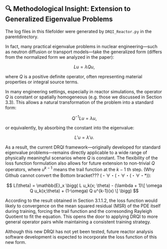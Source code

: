 ## 🔍 Methodological Insight: Extension to Generalized Eigenvalue Problems
The log files in this filefolder were generated by `DRQI_Reactor.py` in the parentdirectory.

In fact, many practical eigenvalue problems in nuclear engineering—such as neutron diffusion or transport models—take the generalized form (differs from the normalized form we analyzed in the paper):

$$
L u = \lambda Q u,
$$

where $Q$ is a positive definite operator, often representing material properties or integral source terms.

In many engineering settings, especially in reactor simulations, the operator $Q$ is constant or spatially homogeneous (e.g. those we discussed in Section 3.3). This allows a natural transformation of the problem into a standard form:

$$
Q^{-1} L u = \lambda u,
$$

or equivalently, by absorbing the constant into the eigenvalue:

$$
L' u = \lambda' u.
$$

As a result, the current DRQI framework—originally developed for standard eigenvalue problems—remains directly applicable to a wide range of physically meaningful scenarios where $Q$ is constant. The flexibility of the loss function formulation also allows for future extension to non-trivial $Q$ operators, where $u^{k-1}$ means the trail function at the ${k-1}$ th step. (Why Github cannot convert the Bottom bracket??? (・∀・(・∀・(・∀・*)):

$$
L(\theta) = \mathbb{E}_x \bigg( L u_k(x; \theta) - (\lambda + 1)\[ \omega Q u_k(x;\theta) + (1-\omega) Q u^{k-1}(x) \] \bigg)
$$

According to the result obtained in Section 3.1.1.2, the loss function would likely to convergence on the mean squared residual (MSR) of the PDE itself during training, forcing the trail function and the corresonding Rayleigh Quotient to fit the equation. This opens the door to applying DRQI to more general operator pairs while maintaining a consistent training strategy.

Although this new DRQI has not yet been tested, future reactor analysis software development is expected to incorporate the loss function of this new form.
